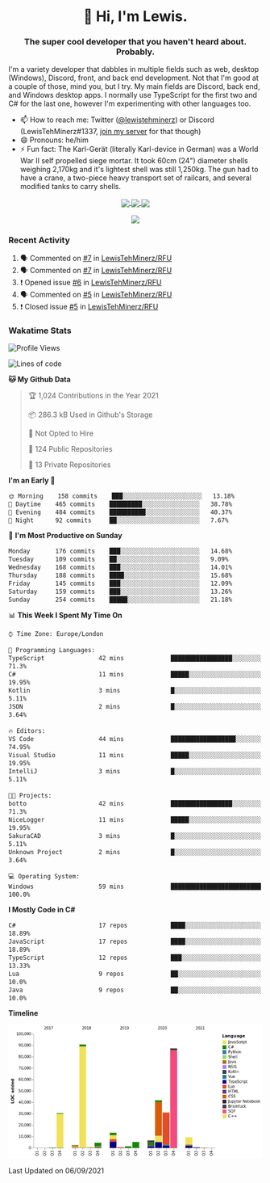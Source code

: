 <h1 align="center">👋 Hi, I'm Lewis.</h1>
<h3 align="center">The super cool developer that you haven't heard about. Probably.</h3>

I'm a variety developer that dabbles in multiple fields such as web, desktop (Windows), Discord, front, and back end development. Not that I'm good at a couple of those, mind you, but I try. My main fields are Discord, back end, and Windows desktop apps. I normally use TypeScript for the first two and C# for the last one, however I'm experimenting with other languages too.

- 📫 How to reach me: Twitter ([@lewistehminerz](https://twitter.com/lewistehminerz)) or Discord (LewisTehMinerz#1337, [join my server](https://discord.gg/XnUh7JB) for that though)
- 😄 Pronouns: he/him
- ⚡ Fun fact: The Karl-Gerät (literally Karl-device in German) was a World War II self propelled siege mortar. It took 60cm (24") diameter shells weighing 2,170kg and it's lightest shell was still 1,250kg. The gun had to have a crane, a two-piece heavy transport set of railcars, and several modified tanks to carry shells.

<p align="center">
  <a href="https://github.com/anuraghazra/github-readme-stats">
    <img align="center" src="https://github-readme-stats.vercel.app/api?username=LewisTehMinerz&count_private=true&show_icons=true&theme=gruvbox">
  </a>
  <a href="https://github.com/anuraghazra/github-readme-stats">
    <img align="center" src="https://github-readme-stats.vercel.app/api/top-langs?username=LewisTehMinerz&layout=compact&theme=gruvbox">
  </a>
  <a href="https://github.com/anuraghazra/github-readme-stats">
    <img align="center" src="https://github-readme-stats.vercel.app/api/wakatime?username=LewisTehMinerz&layout=compact&theme=gruvbox">
  </a>
</p>

<p align="center">
  <a href="https://github.com/ryo-ma/github-profile-trophy">
    <img align="center" src="https://github-profile-trophy.vercel.app/?username=ryo-ma&theme=gruvbox">
  </a>
</p>

### Recent Activity
<!--START_SECTION:activity-->
1. 🗣 Commented on [#7](https://github.com/LewisTehMinerz/RFU/issues/7) in [LewisTehMinerz/RFU](https://github.com/LewisTehMinerz/RFU)
2. 🗣 Commented on [#7](https://github.com/LewisTehMinerz/RFU/issues/7) in [LewisTehMinerz/RFU](https://github.com/LewisTehMinerz/RFU)
3. ❗️ Opened issue [#6](https://github.com/LewisTehMinerz/RFU/issues/6) in [LewisTehMinerz/RFU](https://github.com/LewisTehMinerz/RFU)
4. 🗣 Commented on [#5](https://github.com/LewisTehMinerz/RFU/issues/5) in [LewisTehMinerz/RFU](https://github.com/LewisTehMinerz/RFU)
5. ❗️ Closed issue [#5](https://github.com/LewisTehMinerz/RFU/issues/5) in [LewisTehMinerz/RFU](https://github.com/LewisTehMinerz/RFU)
<!--END_SECTION:activity-->

### Wakatime Stats
<!--START_SECTION:waka-->
![Profile Views](http://img.shields.io/badge/Profile%20Views-4-blue)

![Lines of code](https://img.shields.io/badge/From%20Hello%20World%20I%27ve%20Written-333445%20lines%20of%20code-blue)

**🐱 My Github Data** 

> 🏆 1,024 Contributions in the Year 2021
 > 
> 📦 286.3 kB Used in Github's Storage 
 > 
> 🚫 Not Opted to Hire
 > 
> 📜 124 Public Repositories 
 > 
> 🔑 13 Private Repositories  
 > 
**I'm an Early 🐤** 

```text
🌞 Morning    158 commits    ███░░░░░░░░░░░░░░░░░░░░░░   13.18% 
🌆 Daytime    465 commits    █████████░░░░░░░░░░░░░░░░   38.78% 
🌃 Evening    484 commits    ██████████░░░░░░░░░░░░░░░   40.37% 
🌙 Night      92 commits     ██░░░░░░░░░░░░░░░░░░░░░░░   7.67%

```
📅 **I'm Most Productive on Sunday** 

```text
Monday       176 commits    ███░░░░░░░░░░░░░░░░░░░░░░   14.68% 
Tuesday      109 commits    ██░░░░░░░░░░░░░░░░░░░░░░░   9.09% 
Wednesday    168 commits    ███░░░░░░░░░░░░░░░░░░░░░░   14.01% 
Thursday     188 commits    ████░░░░░░░░░░░░░░░░░░░░░   15.68% 
Friday       145 commits    ███░░░░░░░░░░░░░░░░░░░░░░   12.09% 
Saturday     159 commits    ███░░░░░░░░░░░░░░░░░░░░░░   13.26% 
Sunday       254 commits    █████░░░░░░░░░░░░░░░░░░░░   21.18%

```


📊 **This Week I Spent My Time On** 

```text
⌚︎ Time Zone: Europe/London

💬 Programming Languages: 
TypeScript               42 mins             █████████████████░░░░░░░░   71.3% 
C#                       11 mins             █████░░░░░░░░░░░░░░░░░░░░   19.95% 
Kotlin                   3 mins              █░░░░░░░░░░░░░░░░░░░░░░░░   5.11% 
JSON                     2 mins              █░░░░░░░░░░░░░░░░░░░░░░░░   3.64%

🔥 Editors: 
VS Code                  44 mins             ██████████████████░░░░░░░   74.95% 
Visual Studio            11 mins             █████░░░░░░░░░░░░░░░░░░░░   19.95% 
IntelliJ                 3 mins              █░░░░░░░░░░░░░░░░░░░░░░░░   5.11%

🐱‍💻 Projects: 
botto                    42 mins             █████████████████░░░░░░░░   71.3% 
NiceLogger               11 mins             █████░░░░░░░░░░░░░░░░░░░░   19.95% 
SakuraCAD                3 mins              █░░░░░░░░░░░░░░░░░░░░░░░░   5.11% 
Unknown Project          2 mins              █░░░░░░░░░░░░░░░░░░░░░░░░   3.64%

💻 Operating System: 
Windows                  59 mins             █████████████████████████   100.0%

```

**I Mostly Code in C#** 

```text
C#                       17 repos            ████░░░░░░░░░░░░░░░░░░░░░   18.89% 
JavaScript               17 repos            ████░░░░░░░░░░░░░░░░░░░░░   18.89% 
TypeScript               12 repos            ███░░░░░░░░░░░░░░░░░░░░░░   13.33% 
Lua                      9 repos             ██░░░░░░░░░░░░░░░░░░░░░░░   10.0% 
Java                     9 repos             ██░░░░░░░░░░░░░░░░░░░░░░░   10.0%

```


**Timeline**

![Chart not found](https://raw.githubusercontent.com/LewisTehMinerz/LewisTehMinerz/master/charts/bar_graph.png) 


 Last Updated on 06/09/2021
<!--END_SECTION:waka-->
